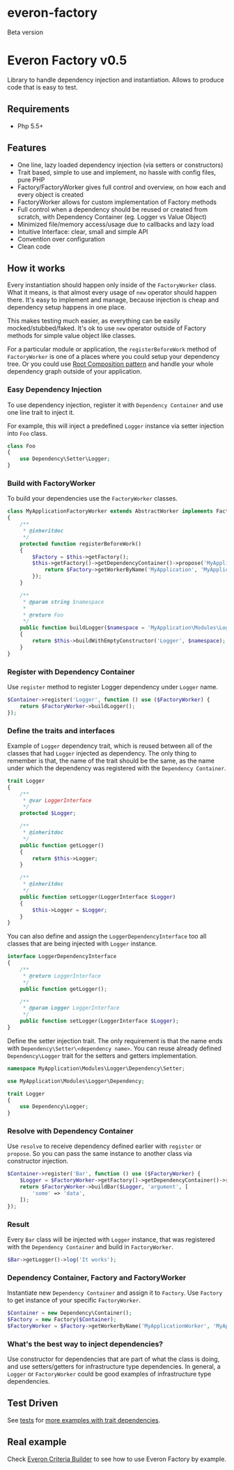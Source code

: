 # everon-factory
Beta version

# Everon Factory v0.5
Library to handle dependency injection and instantiation. Allows to produce code that is easy to test.

## Requirements
* Php 5.5+

## Features
* One line, lazy loaded dependency injection (via setters or constructors)
* Trait based, simple to use and implement, no hassle with config files, pure PHP
* Factory/FactoryWorker gives full control and overview, on how each and every object is created
* FactoryWorker allows for custom implementation of Factory methods
* Full control when a dependency should be reused or created from scratch, with Dependency Container (eg. Logger vs Value Object)
* Minimized file/memory access/usage due to callbacks and lazy load
* Intuitive Interface: clear, small and simple API
* Convention over configuration
* Clean code

## How it works
Every instantiation should happen only inside of the ```FactoryWorker``` class.
What it means, is that almost every usage of ```new``` operator should happen there.
It's easy to implement and manage, because injection is cheap and dependency setup happens in one place.

This makes testing much easier, as everything can be easily mocked/stubbed/faked.
It's ok to use ```new``` operator outside of Factory methods for simple value object like classes.

For a particular module or application, the ```registerBeforeWork``` method  of ```FactoryWorker``` is one of a places where you could setup your dependency tree.
Or you could use [Root Composition pattern](http://blog.ploeh.dk/2011/07/28/CompositionRoot/) and handle your whole dependency graph outside of your application.

### Easy Dependency Injection
To use dependency injection, register it with ```Dependency Container``` and use one line trait to inject it.

For example, this will inject a predefined ```Logger``` instance via setter injection into ```Foo``` class.
```php
class Foo
{
    use Dependency\Setter\Logger;
}
```

### Build with FactoryWorker
To build your dependencies use the ```FactoryWorker``` classes.


```php
class MyApplicationFactoryWorker extends AbstractWorker implements FactoryWorkerInterface
{
    /**
     * @inheritdoc
     */
    protected function registerBeforeWork()
    {
        $Factory = $this->getFactory();
        $this->getFactory()->getDependencyContainer()->propose('MyApplicationFactoryWorker', function () use ($Factory) {
            return $Factory->getWorkerByName('MyApplication', 'MyApplication\Modules\Logger\Factory');
        });
    }

    /**
     * @param string $namespace
     *
     * @return Foo
     */
    public function buildLogger($namespace = 'MyApplication\Modules\Logger')
    {
        return $this->buildWithEmptyConstructor('Logger', $namespace);
    }
}

```

### Register with Dependency Container
Use ```register``` method to register Logger dependency under ```Logger``` name.

```php
$Container->register('Logger', function () use ($FactoryWorker) {
    return $FactoryWorker->buildLogger();
});
```

### Define the traits and interfaces
Example of ```Logger``` dependency trait, which is reused between all of the classes that had ```Logger``` injected as dependency.
The only thing to remember is that, the name of the trait should be the same,
as the name under which the dependency was registered with the ```Dependency Container```.


```php
trait Logger
{
    /**
     * @var LoggerInterface
     */
    protected $Logger;

    /**
     * @inheritdoc
     */
    public function getLogger()
    {
        return $this->Logger;
    }

    /**
     * @inheritdoc
     */
    public function setLogger(LoggerInterface $Logger)
    {
        $this->Logger = $Logger;
    }
}
```

You can also define and assign the ```LoggerDependencyInterface``` too all classes that are being injected with ```Logger``` instance.
```php
interface LoggerDependencyInterface
{
    /**
     * @return LoggerInterface
     */
    public function getLogger();

    /**
     * @param Logger LoggerInterface
     */
    public function setLogger(LoggerInterface $Logger);
}
```

Define the setter injection trait.
The only requirement is that the name ends with ```Dependency\Setter\<dependency name>```.
You can reuse already defined ```Dependency\Logger``` trait for the setters and getters implementation.

```php
namespace MyApplication\Modules\Logger\Dependency\Setter;

use MyApplication\Modules\Logger\Dependency;

trait Logger
{
    use Dependency\Logger;
}
```


### Resolve with Dependency Container
Use ```resolve``` to receive dependency defined earlier with ```register``` or ```propose```.
So you can pass the same instance to another class via constructor injection.


```php
$Container->register('Bar', function () use ($FactoryWorker) {
    $Logger = $FactoryWorker->getFactory()->getDependencyContainer()->resolve('Logger');
    return $FactoryWorker->buildBar($Logger, 'argument', [
        'some' => 'data',
    ]);
});
```

### Result
Every ```Bar``` class will be injected with ```Logger``` instance, that was registered with the ```Dependency Container``` and build in ```FactoryWorker```.

```php
$Bar->getLogger()->log('It works');
```


### Dependency Container, Factory and FactoryWorker
Instantiate new ```Dependency Container``` and assign it to ```Factory```.
Use ```Factory``` to get instance of your specific ```FactoryWorker```.

```php
$Container = new Dependency\Container();
$Factory = new Factory($Container);
$FactoryWorker = $Factory->getWorkerByName('MyApplicationWorker', 'MyApplication\Modules\Logger\Factory');
```

### What's the best way to inject dependencies?
Use constructor for dependencies that are part of what the class is doing, and use setters/getters for infrastructure type dependencies.
In general, a ```Logger``` or ```FactoryWorker``` could be good examples of infrastructure type dependencies.

## Test Driven
See [tests](https://github.com/oliwierptak/everon-factory/blob/development/tests/unit/)
for [more examples with trait dependencies](https://github.com/oliwierptak/everon-factory/tree/development/tests/unit/doubles/).

## Real example
Check [Everon Criteria Builder](https://github.com/oliwierptak/everon-criteria-builder) to see how to use Everon Factory by example.

